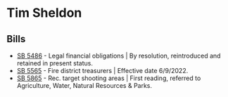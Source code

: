 # Tim Sheldon
## Bills
* [SB 5486](/bill/2021-22/sb/5486/) - Legal financial obligations | By resolution, reintroduced and retained in present status.
* [SB 5565](/bill/2021-22/sb/5565/) - Fire district treasurers | Effective date 6/9/2022.
* [SB 5865](/bill/2021-22/sb/5865/) - Rec. target shooting areas | First reading, referred to Agriculture, Water, Natural Resources & Parks.
